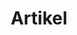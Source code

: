 ---
title: Artikel
draft: false
# Section you want to display
section: posts
# Pages count
count: 3
# Options: card, plain and masonry.
style: plain

weight: 2
widget:
  handler: pages

  # Options: sm, md, lg and xl. Default is md.
  width:

  sidebar:
    # Options: left and right. Leave blank to hide.
    position:
    # Options: sm, md, lg and xl. Default is md.
    scale:

  background:
    # Options: primary, secondary, tertiary or any valid color value. Default is primary.
    color:
    image:
    # Options: auto, cover and contain. Default is auto.
    size:
    # Options: center, top, right, bottom, left.
    position:
    # Options: fixed, local, scroll.
    attachment: 
---